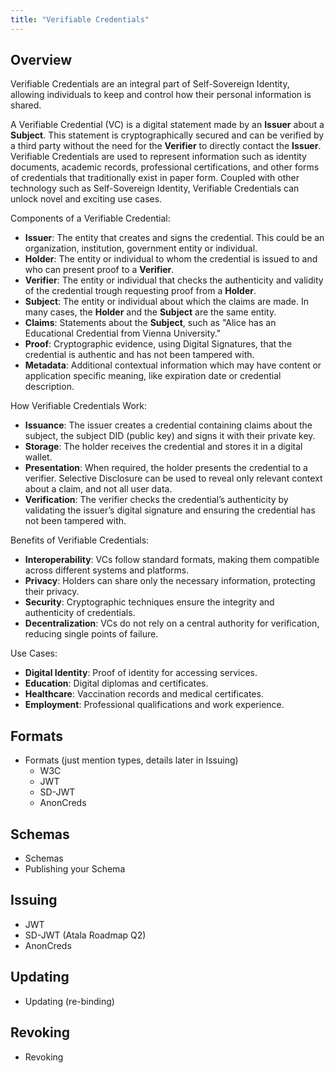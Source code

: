 ```yaml
---
title: "Verifiable Credentials"
---
```


## Overview

Verifiable Credentials are an integral part of Self-Sovereign Identity, allowing individuals to keep and control how their personal information is shared.

A Verifiable Credential (VC) is a digital statement made by an **Issuer** about a **Subject**. This statement is cryptographically secured and can be verified by a third party without the need for the **Verifier** to directly contact the **Issuer**. Verifiable Credentials are used to represent information such as identity documents, academic records, professional certifications, and other forms of credentials that traditionally exist in paper form.  Coupled with other technology such as Self-Sovereign Identity, Verifiable Credentials can unlock novel and exciting use cases.

Components of a Verifiable Credential:

- **Issuer**: The entity that creates and signs the credential. This could be an organization, institution, government entity or individual.
- **Holder**: The entity or individual to whom the credential is issued to and who can present proof to a **Verifier**.
- **Verifier**: The entity or individual that checks the authenticity and validity of the credential trough requesting proof from a **Holder**.
- **Subject**: The entity or individual about which the claims are made. In many cases, the **Holder** and the **Subject** are the same entity.
- **Claims**: Statements about the **Subject**, such as "Alice has an Educational Credential from Vienna University."
- **Proof**: Cryptographic evidence, using Digital Signatures, that the credential is authentic and has not been tampered with.
- **Metadata**: Additional contextual information which may have content or application specific meaning, like expiration date or credential description.

How Verifiable Credentials Work:

- **Issuance**: The issuer creates a credential containing claims about the subject, the subject DID (public key) and signs it with their private key.
- **Storage**: The holder receives the credential and stores it in a digital wallet.
- **Presentation**: When required, the holder presents the credential to a verifier. Selective Disclosure can be used to reveal only relevant context about a claim, and not all user data.
- **Verification**: The verifier checks the credential’s authenticity by validating the issuer’s digital signature and ensuring the credential has not been tampered with.

Benefits of Verifiable Credentials:

- **Interoperability**: VCs follow standard formats, making them compatible across different systems and platforms.
- **Privacy**: Holders can share only the necessary information, protecting their privacy.
- **Security**: Cryptographic techniques ensure the integrity and authenticity of credentials.
- **Decentralization**: VCs do not rely on a central authority for verification, reducing single points of failure.

Use Cases:

- **Digital Identity**: Proof of identity for accessing services.
- **Education**: Digital diplomas and certificates.
- **Healthcare**: Vaccination records and medical certificates.
- **Employment**: Professional qualifications and work experience.

## Formats
- Formats (just mention types, details later in Issuing)
    - W3C
    - JWT
    - SD-JWT
    - AnonCreds

## Schemas

- Schemas
- Publishing your Schema

## Issuing

- JWT
- SD-JWT (Atala Roadmap Q2)
- AnonCreds

## Updating

- Updating (re-binding)

## Revoking

- Revoking


